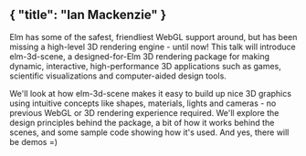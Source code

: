 {
    "title": "Ian Mackenzie"
}
---
Elm has some of the safest, friendliest WebGL support around, but has been missing a high-level 3D rendering engine - until now! This talk will introduce elm-3d-scene, a designed-for-Elm 3D rendering package for making dynamic, interactive, high-performance 3D applications such as games, scientific visualizations and computer-aided design tools.

We'll look at how elm-3d-scene makes it easy to build up nice 3D graphics using intuitive concepts like shapes, materials, lights and cameras - no previous WebGL or 3D rendering experience required. We'll explore the design principles behind the package, a bit of how it works behind the scenes, and some sample code showing how it's used. And yes, there will be demos =)
